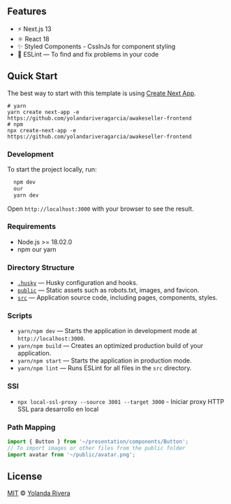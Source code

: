
## Features
- ⚡️ Next.js 13
- ⚛️ React 18
- ✨ Styled Components - CssInJs for component styling
- 📏 ESLint — To find and fix problems in your code


## Quick Start

The best way to start with this template is using [Create Next App](https://nextjs.org/docs/api-reference/create-next-app).

```
# yarn
yarn create next-app -e https://github.com/yolandariveragarcia/awakeseller-frontend
# npm
npx create-next-app -e https://github.com/yolandariveragarcia/awakeseller-frontend
```

### Development

To start the project locally, run:

```bash
  npm dev
  our
  yarn dev
```

Open `http://localhost:3000` with your browser to see the result.


### Requirements

- Node.js >= 18.02.0
- npm our yarn

### Directory Structure

- [`.husky`](.husky) — Husky configuration and hooks.<br>
- [`public`](./public) — Static assets such as robots.txt, images, and favicon.<br>
- [`src`](./src) — Application source code, including pages, components, styles.<br>

### Scripts
- `yarn/npm dev` — Starts the application in development mode at `http://localhost:3000`.
- `yarn/npm build` — Creates an optimized production build of your application.
- `yarn/npm start` — Starts the application in production mode.
- `yarn/npm lint` — Runs ESLint for all files in the `src` directory.

### SSl
- `npx local-ssl-proxy --source 3001 --target 3000` - Iniciar proxy HTTP SSL para desarrollo en local 

### Path Mapping

```jsx
import { Button } from '~/presentation/components/Button';
// To import images or other files from the public folder
import avatar from '~/public/avatar.png';
```


<a id="license"></a>

## License

[MIT](https://github.com/yolandariveragarcia/awakeseller-frontend/blob/main/LICENSE) © [Yolanda Rivera](https://www.linkedin.com/in/yolandariveragarcia/)

